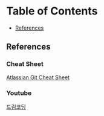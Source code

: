 # Table of Contents
* [References](#References)

## References
### Cheat Sheet
[Atlassian Git Cheat Sheet](https://github.com/Yonghee9106/git-study-history/files/9484490/SWTM-2088_Atlassian-Git-Cheatsheet.pdf)

### Youtube
[드림코딩](https://www.youtube.com/watch?v=lPrxhA4PLoA)
